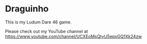 # Draguinho
 This is my Ludum Dare 46 game.

 Please check out my YouTube channel at 
https://www.youtube.com/channel/UCXEoMsQtyU5epxGQ1Xk24zw